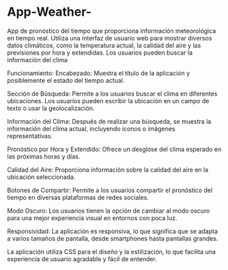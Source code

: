 # App-Weather-
App de pronóstico del tiempo que proporciona información meteorológica en tiempo real. Utiliza una interfaz de usuario web para mostrar diversos datos climáticos, como la temperatura actual, la calidad del aire y las previsiones por hora y extendidas. Los usuarios pueden buscar la información del clima

Funcionamiento:
Encabezado: Muestra el título de la aplicación y posiblemente el estado del tiempo actual.

Sección de Búsqueda: Permite a los usuarios buscar el clima en diferentes ubicaciones. Los usuarios pueden escribir la ubicación en un campo de texto o usar la geolocalización.

Información del Clima: Después de realizar una búsqueda, se muestra la información del clima actual, incluyendo iconos o imágenes representativas.

Pronóstico por Hora y Extendido: Ofrece un desglose del clima esperado en las próximas horas y días.

Calidad del Aire: Proporciona información sobre la calidad del aire en la ubicación seleccionada.

Botones de Compartir: Permite a los usuarios compartir el pronóstico del tiempo en diversas plataformas de redes sociales.

Modo Oscuro: Los usuarios tienen la opción de cambiar al modo oscuro para una mejor experiencia visual en entornos con poca luz.

Responsividad: La aplicación es responsiva, lo que significa que se adapta a varios tamaños de pantalla, desde smartphones hasta pantallas grandes.

La aplicación utiliza CSS para el diseño y la estilización, lo que facilita una experiencia de usuario agradable y fácil de entender.
